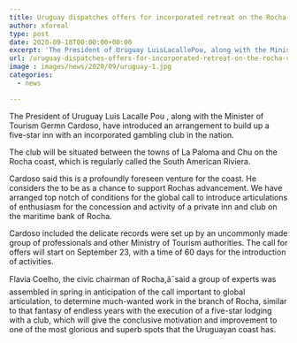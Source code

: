 ```yaml
---
title: Uruguay dispatches offers for incorporated retreat on the Rocha coast
author: xforeal 
type: post
date: 2020-09-18T00:00:00+00:00
excerpt: 'The President of Uruguay LuisLacallePou, along with the Minister of Tourism Germn Cardoso, have introduced an arrangement to build up a five-star lodging with a coordinated gambling club in the country '
url: /uruguay-dispatches-offers-for-incorporated-retreat-on-the-rocha-coast/
image : images/news/2020/09/uruguay-1.jpg
categories:
  - news

---
```

The President of Uruguay Luis <span data-contrast="auto">Lacalle </span><span data-contrast="auto" /><span data-contrast="auto">Pou </span><span data-contrast="auto">, along with the Minister of Tourism Germn Cardoso, have introduced an arrangement to build up a five-star inn with an incorporated gambling club in the nation. </span>

The club will be situated between the towns of La Paloma and Chu on the Rocha coast, which is regularly called the South American Riviera.<span data-ccp-props='{"134233117":true,"134233118":true,"201341983":0,"335559739":200,"335559740":240}' /> 

Cardoso said this is a profoundly foreseen venture for the coast. He considers the to be as a chance to support Rochas advancement. We have arranged top notch of conditions for the global call to introduce articulations of enthusiasm for the concession and activity of a private inn and club on the maritime bank of Rocha.<span data-ccp-props='{"134233117":true,"134233118":true,"201341983":0,"335559739":200,"335559740":240}' /> 

Cardoso included the delicate records were set up by an uncommonly made group of professionals and other Ministry of Tourism authorities. The call for offers will start on September 23, with a time of 60 days for the introduction of activities.<span data-ccp-props='{"134233117":true,"134233118":true,"201341983":0,"335559739":200,"335559740":240}' /> 

Flavia Coelho, the civic chairman of Rocha,â¯said a group of experts was assembled in spring in anticipation of the call important to global articulation, to determine much-wanted work in the branch of Rocha, similar to that fantasy of endless years with the execution of a five-star lodging with a club, which will give the conclusive motivation and improvement to one of the most glorious and superb spots that the Uruguayan coast has.<span data-ccp-props='{"134233117":true,"134233118":true,"201341983":0,"335559739":200,"335559740":240}' />